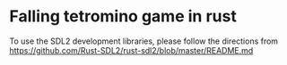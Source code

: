 # Falling tetromino game in rust

To use the SDL2 development libraries, please follow the directions from https://github.com/Rust-SDL2/rust-sdl2/blob/master/README.md